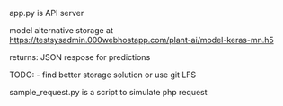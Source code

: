 app.py is API server

model alternative storage at https://testsysadmin.000webhostapp.com/plant-ai/model-keras-mn.h5

returns: JSON respose for predictions


TODO: 
      - find better storage solution or use git LFS


sample_request.py is a script to simulate php request

